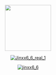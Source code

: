 <p align="center">
    <!--     You can add your logo in the _src_ below -->
    <img width="150" height="150" src="https://raw.githubusercontent.com/jinix6/JinxxObbSearch1/main/New%20Project%2026%20%5B3746A45%5D.png?token=GHSAT0AAAAAACKQKA3M45BSI6AYD4JRXFSOZLLMAWA" />
</p>



<p align="center">
<!--     Add your own socials inside "href" -->
<a href="https://t.me/Jinxx6_6_real_1" target="blank"><img align="center" src="https://img.shields.io/badge/Telegram-2CA5E0?style=for-the-badge&logo=telegram&logoColor=white" alt="Jinxx6_6_real_1" /></a>
</p>



<p align="center">
<a href="https://www.instagram.com/jinxx6_6/?igshid=MzNlNGNkZWQ4Mg%3D%3D" target="blank"><img src="https://img.shields.io/badge/Instagram-E4405F?style=for-the-badge&logo=instagram&logoColor=white" alt="jinxx6_6"  /></a>
</p>



<!---
jinix6/jinix6 is a ✨ special ✨ repository because its `README.md` (this file) appears on your GitHub profile.
You can click the Preview link to take a look at your changes.
--->
